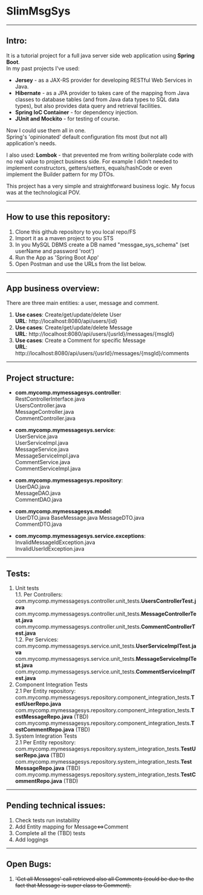 # SlimMsgSys
****
## Intro:
It is a tutorial project for a full java server side web application using **Spring Boot**.  
In my past projects I've used: 
* **Jersey** - as a JAX-RS provider for developing RESTful Web Services in Java.
* **Hibernate** - as a JPA provider to takes care of the mapping from Java classes to database tables (and from Java data types to SQL data types), 
but also provides data query and retrieval facilities.  
* **Spring IoC Container** - for dependency injection.
* **JUnit and Mockito** - for testing of course.  

Now I could use them all in one.  
Spring's 'opinionated' default configuration fits most (but not all) application's needs.  

I also used:
**Lombok** - that prevented me from writing boilerplate code with no real value to project business side. 
For example I didn't needed to implement constructors, getters/setters, equals/hashCode or even implement the Builder pattern for my DTOs.  

This project has a very simple and straightforward business logic. My focus was at the technological POV.
****
## How to use this repository:
1. Clone this github repository to you local repo/FS
2. Import it as a maven project to you STS
3. In you MySQL DBMS create a DB named "messgae_sys_schema" (set userName and password 'root')
4. Run the App as 'Spring Boot App'
5. Open Postman and use the URLs from the list below.
****
## App business overview:
There are three main entities: a user, message and comment.  
 
1. **Use cases**: Create/get/update/delete User  
   **URL**: http://localhost:8080/api/users/{id}
2. **Use cases**: Create/get/update/delete Message  
   **URL**: http://localhost:8080/api/users/{usrId}/messages/{msgId}
3. **Use cases**: Create a Comment for specific Message  
   **URL**: http://localhost:8080/api/users/{usrId}/messages/{msgId}/comments

****
## Project structure:
* **com.mycomp.mymessagesys.controller**:  
RestControllerInterface.java  
UsersController.java  
MessageController.java  
CommentController.java  

* **com.mycomp.mymessagesys.service**:  
UserService.java  
UserServiceImpl.java    
MessageService.java  
MessageServiceImpl.java  
CommentService.java  
CommentServiceImpl.java


* **com.mycomp.mymessagesys.repository**:  
UserDAO.java  
MessageDAO.java  
CommentDAO.java  

* **com.mycomp.mymessagesys.model**:  
UserDTO.java
BaseMessage.java
MessageDTO.java  
CommentDTO.java

* **com.mycomp.mymessagesys.service.exceptions**:   
InvalidMessageIdException.java  
InvalidUserIdException.java

****

## Tests:
1. Unit tests  
1.1. Per Controllers:   
com.mycomp.mymessagesys.controller.unit_tests.**UsersControllerTest.java**  
com.mycomp.mymessagesys.controller.unit_tests.**MessageControllerTest.java**  
com.mycomp.mymessagesys.controller.unit_tests.**CommentControllerTest.java**  
1.2. Per Services:  
com.mycomp.mymessagesys.service.unit_tests.**UserServiceImplTest.java**  
com.mycomp.mymessagesys.service.unit_tests.**MessageServiceImplTest.java**  
com.mycomp.mymessagesys.service.unit_tests.**CommentServiceImplTest.java**  
2. Component Integration Tests  
2.1 Per Entity repository:  
com.mycomp.mymessagesys.repository.component_integration_tests.**TestUserRepo.java**  
com.mycomp.mymessagesys.repository.component_integration_tests.**TestMessageRepo.java** (TBD)  
com.mycomp.mymessagesys.repository.component_integration_tests.**TestCommentRepo.java** (TBD)  
2. System Integration Tests  
2.1 Per Entity repository:  
com.mycomp.mymessagesys.repository.system_integration_tests.**TestUserRepo.java** (TBD)  
com.mycomp.mymessagesys.repository.system_integration_tests.**TestMessageRepo.java** (TBD)  
com.mycomp.mymessagesys.repository.system_integration_tests.**TestCommentRepo.java** (TBD)  

****

## Pending technical issues:
1. Check tests run instability
2. Add Entity mapping for Message<=>Comment  
2. Complete all the (TBD) tests
3. Add loggings
****

## Open Bugs:
1. ~~'Get all Messages' call retrieved also all Comments (could be due to the fact that  Message is super class to Comment).~~
